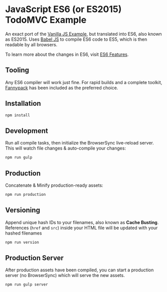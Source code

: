 # JavaScript ES6 (or ES2015) TodoMVC Example

An exact port of the [Vanilla JS Example](http://todomvc.com/examples/vanillajs/), but translated into ES6, also known as ES2015. Uses [Babel JS](https://babeljs.io/) to compile ES6 code to ES5, which is then readable by all browsers.

To learn more about the changes in ES6, visit [ES6 Features](https://github.com/lukehoban/es6features).

## Tooling

Any ES6 compiler will work just fine. For rapid builds and a complete toolkit, [Fannypack](https://github.com/lukeed/fannypack) has been included as the preferred choice.

## Installation
```bash
npm install
```

## Development
Run all compile tasks, then initialize the BrowserSync live-reload server. This will watch file changes & auto-compile your changes:
```bash
npm run gulp
```

## Production
Concatenate & Minify production-ready assets:
```bash
npm run production
```

## Versioning
Append unique hash IDs to your filenames, also known as **Cache Busting**. References (`href` and `src`) inside your HTML file will be updated with your hashed filenames
```bash
npm run version
```

## Production Server
After production assets have been compiled, you can start a production server (no BrowserSync) which will serve the new assets.
```bash
npm run gulp server
```
